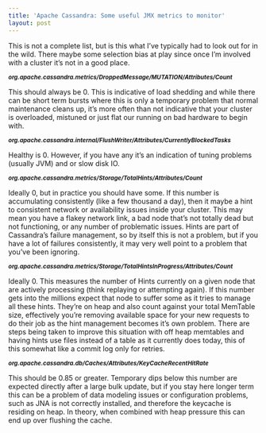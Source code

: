 ```yaml
---
title: 'Apache Cassandra: Some useful JMX metrics to monitor'
layout: post
---
```

This is not a complete list, but is this what I’ve typically had to look out for in the wild. There maybe some selection bias at play since once I’m involved with a cluster it’s not in a good place.

<sub><strong><em>org.apache.cassandra.metrics/DroppedMessage/MUTATION/Attributes/Count</em></strong></sub>

This should always be 0. This is indicative of load shedding and while there can be short term bursts where this is only a temporary problem that normal maintenance cleans up, it’s more often than not indicative that your cluster is overloaded, mistuned or just flat our running on bad hardware to begin with.

<sub><strong><em>org.apache.cassandra.internal/FlushWriter/Attributes/CurrentlyBlockedTasks</em></strong></sub>

Healthy is 0. However, if you have any it’s an indication of tuning problems (usually JVM) and or slow disk IO.

<sub><strong><em>org.apache.cassandra.metrics/Storage/TotalHints/Attributes/Count</em></strong></sub>

Ideally 0, but in practice you should have some. If this number is accumulating consistently (like a few thousand a day), then it maybe a hint to consistent network or availability issues inside your cluster. This may mean you have a flakey network link, a bad node that’s not totally dead but not functioning, or any number of problematic issues. Hints are part of Cassandra’s failure management, so by itself this is not a problem, but if you have a lot of failures consistently, it may very well point to a problem that you’ve been ignoring.

<sub><strong><em>org.apache.cassandra.metrics/Storage/TotalHintsInProgress/Attributes/Count</em></strong></sub>

Ideally 0. This measures the number of Hints currently on a given node that are actively processing (think replaying or attempting again). If this number gets into the millions expect that node to suffer some as it tries to manage all these hints. They’re on heap and also count against your total MemTable size, effectively you’re removing available space for your new requests to do their job as the hint management becomes it’s own problem. There are steps being taken to improve this situation with off heap memtables and having hints use files instead of a table as it currently does today, this of this somewhat like a commit log only for retries.

<sub><strong><em>org.apache.cassandra.db/Caches/Attributes/KeyCacheRecentHitRate</em></strong></sub>

This should be 0.85 or greater. Temporary dips below this number are expected directly after a large bulk update, but if you stay here longer term this can be a problem of data modeling issues or configuration problems, such as JNA is not correctly installed, and therefore the keycache is residing on heap. In theory, when combined with heap pressure this can end up over flushing the cache.
